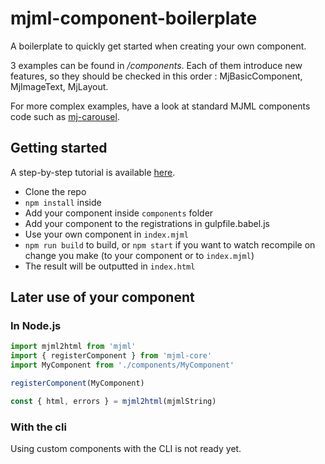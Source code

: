 # mjml-component-boilerplate

A boilerplate to quickly get started when creating your own component.  

3 examples can be found in */components*. Each of them introduce new features, so they should be checked in this order : MjBasicComponent, MjImageText, MjLayout.

For more complex examples, have a look at standard MJML components code such as [mj-carousel](https://github.com/mjmlio/mjml/tree/master/packages/mjml-accordion).

## Getting started

A step-by-step tutorial is available [here](https://medium.com/mjml-making-responsive-email-easy/tutorial-creating-your-own-component-with-mjml-4-1c0e84e97b36).

* Clone the repo
* `npm install` inside
* Add your component inside `components` folder
* Add your component to the registrations in gulpfile.babel.js
* Use your own component in `index.mjml`
* `npm run build` to build, or `npm start` if you want to watch recompile on change you make (to your component or to `index.mjml`)
* The result will be outputted in `index.html`


## Later use of your component

### In Node.js
```js
import mjml2html from 'mjml'
import { registerComponent } from 'mjml-core'
import MyComponent from './components/MyComponent'

registerComponent(MyComponent)

const { html, errors } = mjml2html(mjmlString)
```

### With the cli

Using custom components with the CLI is not ready yet.
